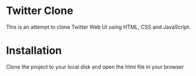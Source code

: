 # Twitter Clone
This is an attempt to clone Twitter Web UI using HTML, CSS and JavaScript.

# Installation
Clone the project to your local disk and open the html file in your browser